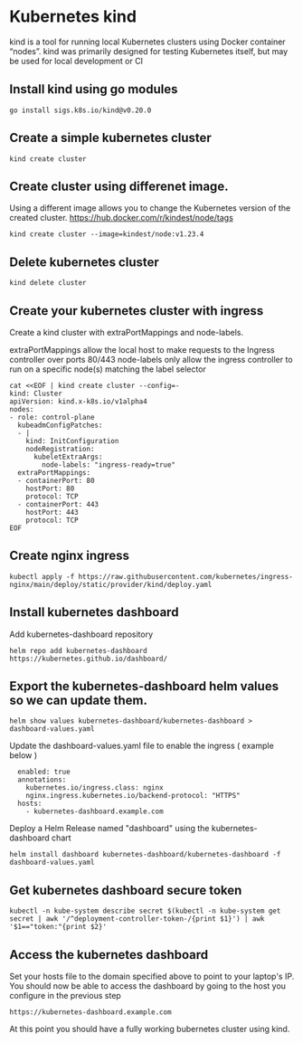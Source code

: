 # Kubernetes kind
kind is a tool for running local Kubernetes clusters using Docker container “nodes”.
kind was primarily designed for testing Kubernetes itself, but may be used for local development or CI

## Install kind using go modules
```
go install sigs.k8s.io/kind@v0.20.0
```
## Create a simple kubernetes cluster
```
kind create cluster
```

## Create cluster using differenet image.
Using a different image allows you to change the Kubernetes version of the created cluster.
https://hub.docker.com/r/kindest/node/tags
```
kind create cluster --image=kindest/node:v1.23.4
```
## Delete kubernetes cluster
```
kind delete cluster
```
## Create your kubernetes cluster with ingress
Create a kind cluster with extraPortMappings and node-labels.

extraPortMappings allow the local host to make requests to the Ingress controller over ports 80/443
node-labels only allow the ingress controller to run on a specific node(s) matching the label selector
```
cat <<EOF | kind create cluster --config=-
kind: Cluster
apiVersion: kind.x-k8s.io/v1alpha4
nodes:
- role: control-plane
  kubeadmConfigPatches:
  - |
    kind: InitConfiguration
    nodeRegistration:
      kubeletExtraArgs:
        node-labels: "ingress-ready=true"
  extraPortMappings:
  - containerPort: 80
    hostPort: 80
    protocol: TCP
  - containerPort: 443
    hostPort: 443
    protocol: TCP
EOF
```

## Create nginx ingress
```
kubectl apply -f https://raw.githubusercontent.com/kubernetes/ingress-nginx/main/deploy/static/provider/kind/deploy.yaml
```

## Install kubernetes dashboard
Add kubernetes-dashboard repository
```
helm repo add kubernetes-dashboard https://kubernetes.github.io/dashboard/
```

## Export the kubernetes-dashboard helm values so we can update them.
```
helm show values kubernetes-dashboard/kubernetes-dashboard > dashboard-values.yaml
```

Update the dashboard-values.yaml file to enable the ingress ( example below )
```ingress:
  enabled: true
  annotations:
    kubernetes.io/ingress.class: nginx
    nginx.ingress.kubernetes.io/backend-protocol: "HTTPS"
  hosts:
    - kubernetes-dashboard.example.com
```

Deploy a Helm Release named "dashboard" using the kubernetes-dashboard chart
```
helm install dashboard kubernetes-dashboard/kubernetes-dashboard -f dashboard-values.yaml
```

## Get kubernetes dashboard secure token
```
kubectl -n kube-system describe secret $(kubectl -n kube-system get secret | awk '/^deployment-controller-token-/{print $1}') | awk '$1=="token:"{print $2}'
```

## Access the kubernetes dashboard
Set your hosts file to the domain specified above to point to your laptop's IP.
You should now be able to access the dashboard by going to the host you configure in the previous step
```
https://kubernetes-dashboard.example.com
```

At this point you should have a fully working bubernetes cluster using kind.
